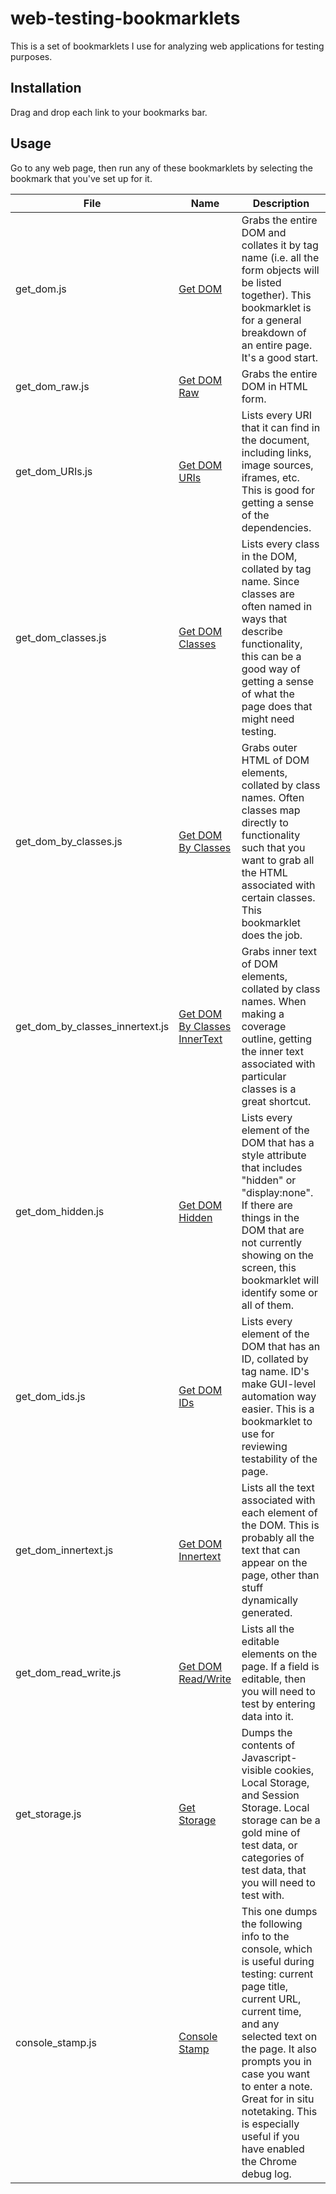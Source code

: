 # web-testing-bookmarklets

This is a set of bookmarklets I use for analyzing web applications for testing purposes.

## Installation

Drag and drop each link to your bookmarks bar.

## Usage

Go to any web page, then run any of these bookmarklets by selecting the bookmark that you've set up for it.

|File|Name|Description|
|--|--|--|
|get_dom.js|<a href="javascript%3A+%0A%28%0A%09%28%29%3D%3E%0A%09%7B%0A%09%09function+downloadName%28%29%0A%09%09%7B%0A++%09%09%09var+hostname+%3D+window.location.hostname.substring%280%2C+window.location.hostname.lastIndexOf%28%27.%27%29%29.replaceAll%28%22.%22%2C+%22_%22%29%3B%0A++%09%09%09var+pathname+%3D+window.location.pathname+%3F+window.location.pathname.replaceAll%28%27%2F%27%2C+%27_%27%29%3A+%22_%22%3B%0A%09++++%09%09var+filename+%3D+hostname+%2B+pathname+%2B+%22_DOM_Elements.json%22%3B%0A%09%09%09return+filename%3B%0A%09%09%7D%0A%09%09function+download%28text%2C+name%2C+type%29+%0A%09%09%7B++%0A%09%09%09var+a+%3D+document.createElement%28%22a%22%29%3B+%0A%09%09%09var+file+%3D+new+Blob%28%5Btext%5D%2C+%7Btype%3A+type%7D%29%3B++%0A%09%09%09a.href+%3D+URL.createObjectURL%28file%29%3B++%0A%09%09%09a.download+%3D+name%3B++%0A%09%09%09a.click%28%29%0A%09%09%7D%0A%09%09dom+%3D+document.getElementsByTagName%28%22%2A%22%29%3B%0A%09%09const+dict+%3D+%7B%7D%3B%0A%09%09for+%28i+in+dom%29%0A%09%09%7B%0A%09%09%09try%7Bdict%5Bdom%5Bi%5D.tagName%5D.push%28dom%5Bi%5D.outerHTML%29%7D%0A%09%09%09catch%28err%29%7Bdict%5Bdom%5Bi%5D.tagName%5D%3D%5Bdom%5Bi%5D.outerHTML%5D%7D%0A%09%09%7D%0A%09%09for+%28i+in+dict%29%0A%09%09%7B%0A%09%09%09dict%5Bi%5D+%3D+dict%5Bi%5D.sort%28%29%3B%0A%09%09%7D%0A%09%09the_title+%3D+document.title%3B%0A%09%09the_place+%3D+window.location.href%3B%0A%09%09the_text+%3D+window.getSelection%28%29.toString%28%29%3B%0A%09%09the_time+%3D+Date%28%29.valueOf%28%29%3B%0A%09%09console.log%28%22%2A%2A%2A+Test+Stamp+%2A%2A%2A%5Cn%28Downloaded+DOM%29%5Cn%22+%2B+%22TIME%3A+%22+%2B+the_time+%2B+%22%5Cn%22+%2B+%22TITLE%3A+%22+%2B+the_title+%2B+%22%5Cn%22+%2B+%22URL%3A+%22+%2B+the_place+%2B+%22%5Cn%22+%2B+%22SELECTED+TEXT%3A+%22+%2B+the_text+%2B+%22%5Cn%22+%29%3B%09%09%0A%0A%09%09download%28JSON.stringify%28dict%2C+Object.keys%28dict%29.sort%28%29%2C2%29%2CdownloadName%28%29%2C%22application%2Fjson%22%29%3B%0A%09%7D%0A%29%28%29%3B%0A">Get DOM</a>|Grabs the entire DOM and collates it by tag name (i.e. all the form objects will be listed together). This bookmarklet is for a general breakdown of an entire page. It's a good start.|
|get_dom_raw.js|<a href="javascript%3A+%0A%28%0A%09%28%29%3D%3E%0A%09%7B%0A%09%09function+downloadName%28%29%0A%09%09%7B%0A++%09%09%09var+hostname+%3D+window.location.hostname.substring%280%2C+window.location.hostname.lastIndexOf%28%27.%27%29%29.replaceAll%28%22.%22%2C+%22_%22%29%3B%0A++%09%09%09var+pathname+%3D+window.location.pathname+%3F+window.location.pathname.replaceAll%28%27%2F%27%2C+%27_%27%29%3A+%22_%22%3B%0A%09++++%09%09var+filename+%3D+hostname+%2B+pathname+%2B+%22_DOM_raw.json%22%3B%0A%09%09%09return+filename%3B%0A%09%09%7D%0A%09%09function+download%28text%2C+name%2C+type%29+%0A%09%09%7B++%0A%09%09%09var+a+%3D+document.createElement%28%22a%22%29%3B+%0A%09%09%09var+file+%3D+new+Blob%28%5Btext%5D%2C+%7Btype%3A+type%7D%29%3B++%0A%09%09%09a.href+%3D+URL.createObjectURL%28file%29%3B++%0A%09%09%09a.download+%3D+name%3B++%0A%09%09%09a.click%28%29%0A%09%09%7D%0A%09%09dict+%3D+document.documentElement.outerHTML%3B%0A%09%09the_title+%3D+document.title%3B%0A%09%09the_place+%3D+window.location.href%3B%0A%09%09the_text+%3D+window.getSelection%28%29.toString%28%29%3B%0A%09%09the_time+%3D+Date%28%29.valueOf%28%29%3B%0A%09%09console.log%28%22%2A%2A%2A+Test+Stamp+%2A%2A%2A%5Cn%28Downloaded+raw+DOM%29%5Cn%22+%2B+%22TIME%3A+%22+%2B+the_time+%2B+%22%5Cn%22+%2B+%22TITLE%3A+%22+%2B+the_title+%2B+%22%5Cn%22+%2B+%22URL%3A+%22+%2B+the_place+%2B+%22%5Cn%22+%2B+%22SELECTED+TEXT%3A+%22+%2B+the_text+%2B+%22%5Cn%22+%29%3B%09%09%0A%0A%09%09download%28dict%2CdownloadName%28%29%2C%22application%2Fjson%22%29%3B%0A%09%7D%0A%29%28%29%3B%0A">Get DOM Raw</a>|Grabs the entire DOM in HTML form.|
|get_dom_URIs.js|<a href="javascript%3A+%0A%28%0A%09%28%29%3D%3E%0A%09%7B%0A%09%09function+downloadName%28%29%0A%09%09%7B%0A++%09%09%09var+hostname+%3D+window.location.hostname.substring%280%2C+window.location.hostname.lastIndexOf%28%27.%27%29%29.replaceAll%28%22.%22%2C+%22_%22%29%3B%0A++%09%09%09var+pathname+%3D+window.location.pathname+%3F+window.location.pathname.replaceAll%28%27%2F%27%2C+%27_%27%29%3A+%22_%22%3B%0A%09++++%09%09var+filename+%3D+hostname+%2B+pathname+%2B+%22_DOM_URIs.json%22%3B%0A%09%09%09return+filename%3B%0A%09%09%7D%0A%09%09function+download%28text%2C+name%2C+type%29+%0A%09%09%7B++%0A%09%09%09var+a+%3D+document.createElement%28%22a%22%29%3B+%0A%09%09%09var+file+%3D+new+Blob%28%5Btext%5D%2C+%7Btype%3A+type%7D%29%3B++%0A%09%09%09a.href+%3D+URL.createObjectURL%28file%29%3B++%0A%09%09%09a.download+%3D+name%3B++%0A%09%09%09a.click%28%29%0A%09%09%7D%0A%09%09c+%3D+document.querySelectorAll%28%27%2A%27%29%3B+%0A%09%09a+%3D+%7B%7D%3B+%0A%09%09for+%28i+in+c%29+%0A%09%09%7B%0A%09%09%09try+%7Bc%5Bi%5D.attributes%5B%22href%22%5D%7D+catch+%7Bcontinue%7D%0A%09%09%09if+%28c%5Bi%5D.attributes%5B%22href%22%5D+%21%3D+null%29+%0A%09%09%09%7B%0A%09%09%09%09thelink+%3D+c%5Bi%5D.attributes%5B%22href%22%5D.baseURI%3B%0A%09%09%09%09if+%28c%5Bi%5D.attributes%5B%22href%22%5D.value.includes%28%22%2F%2F%22%29%29%0A%09%09%09%09%7B%0A%09%09%09%09%09thelink+%3D+c%5Bi%5D.attributes%5B%22href%22%5D.value%3B%0A%09%09%09%09%7D%0A%09%09%09%09else%0A%09%09%09%09%7B%0A%09%09%09%09%09if+%28c%5Bi%5D.attributes%5B%22href%22%5D.value.substring%280%2C1%29+%3D%3D+%22%2F%22%29%0A%09%09%09%09%09%7B%0A%09%09%09%09%09%09thelink+%2B%3D+c%5Bi%5D.attributes%5B%22href%22%5D.value.substring%281%29%3B%0A%09%09%09%09%09%7D%0A%09%09%09%09%09else%0A%09%09%09%09%09%7B%0A%09%09%09%09%09%09thelink+%2B%3D+c%5Bi%5D.attributes%5B%22href%22%5D.value%3B%0A%09%09%09%09%09%7D%0A%09%09%09%09%7D%0A%09%09%09%09if+%28c%5Bi%5D.tagName+in+a%29%0A%09%09%09%09%7B%0A%09%09%09%09%09a%5Bc%5Bi%5D.tagName%5D.push%28%5Bthelink%2Cc%5Bi%5D.innerText%5D%29%3B%0A%09%09%09%09%7D%0A%09%09%09%09else%0A%09%09%09%09%7B%0A%09%09%09%09%09a%5Bc%5Bi%5D.tagName%5D+%3D+%5B%5Bthelink%2Cc%5Bi%5D.innerText%5D%5D%3B%0A%09%09%09%09%7D%0A%09%09%09%7D%0A%09%09%09if+%28c%5Bi%5D.attributes%5B%22src%22%5D+%21%3D+null%29+%0A%09%09%09%7B%0A%09%09%09%09thelink+%3D+document.baseURI%3B%0A%09%09%09%09if+%28c%5Bi%5D.attributes%5B%22src%22%5D.value.includes%28%22%2F%2F%22%29%29%0A%09%09%09%09%7B%0A%09%09%09%09%09thelink+%3D+c%5Bi%5D.attributes%5B%22src%22%5D.value%3B%0A%09%09%09%09%7D%0A%09%09%09%09else%0A%09%09%09%09%7B%0A%09%09%09%09%09if+%28c%5Bi%5D.attributes%5B%22src%22%5D.value.substring%280%2C1%29+%3D%3D+%22%2F%22%29%0A%09%09%09%09%09%7B%0A%09%09%09%09%09%09thelink+%2B%3D+c%5Bi%5D.attributes%5B%22src%22%5D.value.substring%281%29%3B%0A%09%09%09%09%09%7D%0A%09%09%09%09%09else%0A%09%09%09%09%09%7B%0A%09%09%09%09%09%09thelink+%2B%3D+c%5Bi%5D.attributes%5B%22src%22%5D.value%3B%0A%09%09%09%09%09%7D%0A%09%09%09%09%7D%0A%09%09%09%09if+%28c%5Bi%5D.tagName+in+a%29%0A%09%09%09%09%7B%0A%09%09%09%09%09a%5Bc%5Bi%5D.tagName%5D.push%28%5Bthelink%5D%29%3B%0A%09%09%09%09%7D%0A%09%09%09%09else%0A%09%09%09%09%7B%0A%09%09%09%09%09a%5Bc%5Bi%5D.tagName%5D+%3D+%5B%5Bthelink%5D%5D%3B%0A%09%09%09%09%7D%0A%09%09%09%7D%0A%09%09%7D%0A%09%09for+%28i+in+a%29%0A%09%09%7B%0A%09%09%09a%5Bi%5D+%3D+a%5Bi%5D.sort%28%29%3B%0A%09%09%7D%0A%09%09the_title+%3D+document.title%3B%0A%09%09the_place+%3D+window.location.href%3B%0A%09%09the_text+%3D+window.getSelection%28%29.toString%28%29%3B%0A%09%09the_time+%3D+Date%28%29.valueOf%28%29%3B%0A%09%09console.log%28%22%2A%2A%2A+Test+Stamp+%2A%2A%2A%5Cn%28Downloaded+all+URIs%29%5Cn%22+%2B+%22TIME%3A+%22+%2B+the_time+%2B+%22%5Cn%22+%2B+%22TITLE%3A+%22+%2B+the_title+%2B+%22%5Cn%22+%2B+%22URL%3A+%22+%2B+the_place+%2B+%22%5Cn%22+%2B+%22SELECTED+TEXT%3A+%22+%2B+the_text+%2B+%22%5Cn%22+%29%3B%09%09%0A%0A%09%09download%28JSON.stringify%28a%2C+Object.keys%28a%29.sort%28%29%2C2%29%2CdownloadName%28%29%2C%22application%2Fjson%22%29%3B%0A%09%7D%0A%29%28%29%3B%0A%0A%0A">Get DOM URIs</a>|Lists every URI that it can find in the document, including links, image sources, iframes, etc. This is good for getting a sense of the dependencies.|
|get_dom_classes.js|<a href="javascript%3A+%0A%28%0A%09%28%29%3D%3E%0A%09%7B%0A%09%09function+downloadName%28%29%0A%09%09%7B%0A++%09%09%09var+hostname+%3D+window.location.hostname.substring%280%2C+window.location.hostname.lastIndexOf%28%27.%27%29%29.replaceAll%28%22.%22%2C+%22_%22%29%3B%0A++%09%09%09var+pathname+%3D+window.location.pathname+%3F+window.location.pathname.replaceAll%28%27%2F%27%2C+%27_%27%29%3A+%22_%22%3B%0A%09++++%09%09var+filename+%3D+hostname+%2B+pathname+%2B+%22_DOM_Classes.json%22%3B%0A%09%09%09return+filename%3B%0A%09%09%7D%0A%09%09function+download%28text%2C+name%2C+type%29+%0A%09%09%7B++%0A%09%09%09var+a+%3D+document.createElement%28%22a%22%29%3B+%0A%09%09%09var+file+%3D+new+Blob%28%5Btext%5D%2C+%7Btype%3A+type%7D%29%3B++%0A%09%09%09a.href+%3D+URL.createObjectURL%28file%29%3B++%0A%09%09%09a.download+%3D+name%3B++%0A%09%09%09a.click%28%29%0A%09%09%7D%0A%09%09dom+%3D+document.querySelectorAll%28%27%2A%5Bclass%5D%27%29%3B%0A%09%09const+dict+%3D+%7B%7D%3B%0A%09%09for+%28i+in+dom%29%0A%09%09%7B%0A%09%09%09if+%28%21%28dom%5Bi%5D.tagName+in+dict%29%29%0A%09%09%09%7B%0A%09%09%09%09dict%5Bdom%5Bi%5D.tagName%5D+%3D+%7B%7D%3B%0A%09%09%09%7D%0A%09%09%09dict%5Bdom%5Bi%5D.tagName%5D%5Bdom%5Bi%5D.className%5D+%3D+0%3B%0A%09%09%7D%0A%09%09const+out+%3D+%7B%7D%3B%0A%09%09for+%28i+of+Object.keys%28dict%29.sort%28%29%29%0A%09%09%7B%0A%09%09%09if+%28%21%28i+in+out%29%29%0A%09%09%09%7B%0A%09%09%09%09out%5Bi%5D+%3D+%5B%5D%3B%0A%09%09%09%7D%0A%09%09%09for+%28v+of+Object.keys%28dict%5Bi%5D%29.sort%28%29%29%0A%09%09%09%7B%0A%09%09%09%09out%5Bi%5D.push%28v%29%3B%0A%09%09%09%7D%0A%09%09%7D%0A%09%09for+%28i+in+out%29%0A%09%09%7B%0A%09%09%09out%5Bi%5D+%3D+out%5Bi%5D.sort%28%29%3B%0A%09%09%7D%0A%09%09the_title+%3D+document.title%3B%0A%09%09the_place+%3D+window.location.href%3B%0A%09%09the_text+%3D+window.getSelection%28%29.toString%28%29%3B%0A%09%09the_time+%3D+Date%28%29.valueOf%28%29%3B%0A%09%09console.log%28%22%2A%2A%2A+Test+Stamp+%2A%2A%2A%5Cn%28Downloaded+DOM+showing+classes%29%5Cn%22+%2B+%22TIME%3A+%22+%2B+the_time+%2B+%22%5Cn%22+%2B+%22TITLE%3A+%22+%2B+the_title+%2B+%22%5Cn%22+%2B+%22URL%3A+%22+%2B+the_place+%2B+%22%5Cn%22+%2B+%22SELECTED+TEXT%3A+%22+%2B+the_text+%2B+%22%5Cn%22+%29%3B%09%09%0A%0A%09%09download%28JSON.stringify%28out%2C+Object.keys%28out%29.sort%28%29%2C2%29%2CdownloadName%28%29%2C%22application%2Fjson%22%29%3B%0A%09%7D%0A%29%28%29%3B%0A">Get DOM Classes</a>|Lists every class in the DOM, collated by tag name. Since classes are often named in ways that describe functionality, this can be a good way of getting a sense of what the page does that might need testing.|
|get_dom_by_classes.js|<a href="javascript%3A+%0A%28%0A%09%28%29%3D%3E%0A%09%7B%0A%09%09function+downloadName%28%29%0A%09%09%7B%0A++%09%09%09var+hostname+%3D+window.location.hostname.substring%280%2C+window.location.hostname.lastIndexOf%28%27.%27%29%29.replaceAll%28%22.%22%2C+%22_%22%29%3B%0A++%09%09%09var+pathname+%3D+window.location.pathname+%3F+window.location.pathname.replaceAll%28%27%2F%27%2C+%27_%27%29%3A+%22_%22%3B%0A%09++++%09%09var+filename+%3D+hostname+%2B+pathname+%2B+%22_DOM_ByClasses.json%22%3B%0A%09%09%09return+filename%3B%0A%09%09%7D%0A%09%09function+download%28text%2C+name%2C+type%29+%0A%09%09%7B++%0A%09%09%09var+a+%3D+document.createElement%28%22a%22%29%3B+%0A%09%09%09var+file+%3D+new+Blob%28%5Btext%5D%2C+%7Btype%3A+type%7D%29%3B++%0A%09%09%09a.href+%3D+URL.createObjectURL%28file%29%3B++%0A%09%09%09a.download+%3D+name%3B++%0A%09%09%09a.click%28%29%0A%09%09%7D%0A%09%09dom+%3D+document.querySelectorAll%28%27%2A%5Bclass%5D%27%29%3B%0A%09%09const+dict+%3D+%7B%7D%3B%0A%09%09for+%28i+in+dom%29%0A%09%09%7B%0A%09%09%09if+%28%21%28dom%5Bi%5D.className+in+dict%29%29%0A%09%09%09%7B%0A%09%09%09%09dict%5Bdom%5Bi%5D.className%5D+%3D+%5B%5D%3B%0A%09%09%09%7D%0A%09%09%09dict%5Bdom%5Bi%5D.className%5D.push%28dom%5Bi%5D.outerHTML%29%3B%0A%09%09%7D%0A%09%09const+out+%3D+%7B%7D%3B%0A%09%09for+%28i+of+Object.keys%28dict%29.sort%28%29%29%0A%09%09%7B%0A%09%09%09if+%28%21%28i+in+out%29%29%0A%09%09%09%7B%0A%09%09%09%09out%5Bi%5D+%3D+%5B%5D%3B%0A%09%09%09%7D%0A%09%09%09for+%28v+of+dict%5Bi%5D.sort%28%29%29%0A%09%09%09%7B%0A%09%09%09%09out%5Bi%5D.push%28v%29%3B%0A%09%09%09%7D%0A%09%09%7D%0A%09%09for+%28i+in+out%29%0A%09%09%7B%0A%09%09%09out%5Bi%5D+%3D+out%5Bi%5D.sort%28%29%3B%0A%09%09%7D%0A%09%09the_title+%3D+document.title%3B%0A%09%09the_place+%3D+window.location.href%3B%0A%09%09the_text+%3D+window.getSelection%28%29.toString%28%29%3B%0A%09%09the_time+%3D+Date%28%29.valueOf%28%29%3B%0A%09%09console.log%28%22%2A%2A%2A+Test+Stamp+%2A%2A%2A%5Cn%28Downloaded+DOM+by+classes%29%5Cn%22+%2B+%22TIME%3A+%22+%2B+the_time+%2B+%22%5Cn%22+%2B+%22TITLE%3A+%22+%2B+the_title+%2B+%22%5Cn%22+%2B+%22URL%3A+%22+%2B+the_place+%2B+%22%5Cn%22+%2B+%22SELECTED+TEXT%3A+%22+%2B+the_text+%2B+%22%5Cn%22+%29%3B%09%09%0A%0A%09%09download%28JSON.stringify%28out%2C+Object.keys%28out%29.sort%28%29%2C2%29%2CdownloadName%28%29%2C%22application%2Fjson%22%29%3B%0A%09%7D%0A%29%28%29%3B%0A">Get DOM By Classes</a>|Grabs outer HTML of DOM elements, collated by class names. Often classes map directly to functionality such that you want to grab all the HTML associated with certain classes. This bookmarklet does the job.|
|get_dom_by_classes_innertext.js|<a href="javascript%3A+%0A%28%0A%09%28%29%3D%3E%0A%09%7B%0A%09%09function+downloadName%28%29%0A%09%09%7B%0A++%09%09%09var+hostname+%3D+window.location.hostname.substring%280%2C+window.location.hostname.lastIndexOf%28%27.%27%29%29.replaceAll%28%22.%22%2C+%22_%22%29%3B%0A++%09%09%09var+pathname+%3D+window.location.pathname+%3F+window.location.pathname.replaceAll%28%27%2F%27%2C+%27_%27%29%3A+%22_%22%3B%0A%09++++%09%09var+filename+%3D+hostname+%2B+pathname+%2B+%22_DOM_ByClasses_InnerText.json%22%3B%0A%09%09%09return+filename%3B%0A%09%09%7D%0A%09%09function+download%28text%2C+name%2C+type%29+%0A%09%09%7B++%0A%09%09%09var+a+%3D+document.createElement%28%22a%22%29%3B+%0A%09%09%09var+file+%3D+new+Blob%28%5Btext%5D%2C+%7Btype%3A+type%7D%29%3B++%0A%09%09%09a.href+%3D+URL.createObjectURL%28file%29%3B++%0A%09%09%09a.download+%3D+name%3B++%0A%09%09%09a.click%28%29%0A%09%09%7D%0A%09%09dom+%3D+document.querySelectorAll%28%27%2A%5Bclass%5D%27%29%3B%0A%09%09const+dict+%3D+%7B%7D%3B%0A%09%09for+%28i+in+dom%29%0A%09%09%7B%0A%09%09%09if+%28%21%28dom%5Bi%5D.className+in+dict%29%29%0A%09%09%09%7B%0A%09%09%09%09dict%5Bdom%5Bi%5D.className%5D+%3D+%5B%5D%3B%0A%09%09%09%7D%0A%09%09%09dict%5Bdom%5Bi%5D.className%5D.push%28dom%5Bi%5D.innerText%29%3B%0A%09%09%7D%0A%09%09const+out+%3D+%7B%7D%3B%0A%09%09for+%28i+of+Object.keys%28dict%29.sort%28%29%29%0A%09%09%7B%0A%09%09%09if+%28%21%28i+in+out%29%29%0A%09%09%09%7B%0A%09%09%09%09out%5Bi%5D+%3D+%5B%5D%3B%0A%09%09%09%7D%0A%09%09%09for+%28v+of+dict%5Bi%5D.sort%28%29%29%0A%09%09%09%7B%0A%09%09%09%09out%5Bi%5D.push%28v%29%3B%0A%09%09%09%7D%0A%09%09%7D%0A%09%09for+%28i+in+out%29%0A%09%09%7B%0A%09%09%09out%5Bi%5D+%3D+out%5Bi%5D.sort%28%29%3B%0A%09%09%7D%0A%09%09the_title+%3D+document.title%3B%0A%09%09the_place+%3D+window.location.href%3B%0A%09%09the_text+%3D+window.getSelection%28%29.toString%28%29%3B%0A%09%09the_time+%3D+Date%28%29.valueOf%28%29%3B%0A%09%09console.log%28%22%2A%2A%2A+Test+Stamp+%2A%2A%2A%5Cn%28Downloaded+DOM+by+classes+with+inner+text%29%5Cn%22+%2B+%22TIME%3A+%22+%2B+the_time+%2B+%22%5Cn%22+%2B+%22TITLE%3A+%22+%2B+the_title+%2B+%22%5Cn%22+%2B+%22URL%3A+%22+%2B+the_place+%2B+%22%5Cn%22+%2B+%22SELECTED+TEXT%3A+%22+%2B+the_text+%2B+%22%5Cn%22+%29%3B%09%09%0A%0A%09%09download%28JSON.stringify%28out%2C+Object.keys%28out%29.sort%28%29%2C2%29%2CdownloadName%28%29%2C%22application%2Fjson%22%29%3B%0A%09%7D%0A%29%28%29%3B%0A">Get DOM By Classes InnerText</a>|Grabs inner text of DOM elements, collated by class names. When making a coverage outline, getting the inner text associated with particular classes is a great shortcut.|
|get_dom_hidden.js|<a href="javascript%3A+%0A%28%0A%09%28%29%3D%3E%0A%09%7B%0A%09%09function+downloadName%28%29%0A%09%09%7B%0A++%09%09%09var+hostname+%3D+window.location.hostname.substring%280%2C+window.location.hostname.lastIndexOf%28%27.%27%29%29.replaceAll%28%22.%22%2C+%22_%22%29%3B%0A++%09%09%09var+pathname+%3D+window.location.pathname+%3F+window.location.pathname.replaceAll%28%27%2F%27%2C+%27_%27%29%3A+%22_%22%3B%0A%09++++%09%09var+filename+%3D+hostname+%2B+pathname+%2B+%22_DOM_hiddens.json%22%3B%0A%09%09%09return+filename%3B%0A%09%09%7D%0A%09%09function+download%28text%2C+name%2C+type%29+%0A%09%09%7B++%0A%09%09%09var+a+%3D+document.createElement%28%22a%22%29%3B+%0A%09%09%09var+file+%3D+new+Blob%28%5Btext%5D%2C+%7Btype%3A+type%7D%29%3B++%0A%09%09%09a.href+%3D+URL.createObjectURL%28file%29%3B++%0A%09%09%09a.download+%3D+name%3B++%0A%09%09%09a.click%28%29%0A%09%09%7D%0A%09%09dom+%3D+document.querySelectorAll%28%27%2A%5Bstyle%2A%3D%22hidden%22%5D%2C+%2A%5Bstyle%2A%3D%22display%3Anone%22%5D%27%29%3B+%0A%09%09const+dict+%3D+%7B%7D%3B%0A%09%09for+%28i+in+dom%29%0A%09%09%7B%0A%09%09%09tag+%3D+dom%5Bi%5D.tagName%3B%0A%09%09%09if+%28tag+%21%3D+undefined+%26%26+tag+%21%3D+%22undefined%22%29%0A%09%09%09%7B%0A%09%09%09%09try%7Bdict%5Bdom%5Bi%5D.tagName%5D.push%28dom%5Bi%5D.outerHTML%29%7D%0A%09%09%09%09catch%28err%29%7Bdict%5Bdom%5Bi%5D.tagName%5D%3D%5Bdom%5Bi%5D.outerHTML%5D%7D%0A%09%09%09%7D%0A%09%09%7D%0A%09%09for+%28i+in+dict%29%0A%09%09%7B%0A%09%09%09dict%5Bi%5D+%3D+dict%5Bi%5D.sort%28%29%3B%0A%09%09%7D%0A%09%09the_title+%3D+document.title%3B%0A%09%09the_place+%3D+window.location.href%3B%0A%09%09the_text+%3D+window.getSelection%28%29.toString%28%29%3B%0A%09%09the_time+%3D+Date%28%29.valueOf%28%29%3B%0A%09%09console.log%28%22%2A%2A%2A+Test+Stamp+%2A%2A%2A%5Cn%28Downloaded+DOM+showing+hidden+things%29%5Cn%22+%2B+%22TIME%3A+%22+%2B+the_time+%2B+%22%5Cn%22+%2B+%22TITLE%3A+%22+%2B+the_title+%2B+%22%5Cn%22+%2B+%22URL%3A+%22+%2B+the_place+%2B+%22%5Cn%22+%2B+%22SELECTED+TEXT%3A+%22+%2B+the_text+%2B+%22%5Cn%22+%29%3B%09%09%0A%0A%09%09download%28JSON.stringify%28dict%2C+Object.keys%28dict%29.sort%28%29%2C2%29%2CdownloadName%28%29%2C%22application%2Fjson%22%29%3B%0A%09%7D%0A%29%28%29%3B%0A%0A%0A">Get DOM Hidden</a>|Lists every element of the DOM that has a style attribute that includes "hidden" or "display:none". If there are things in the DOM that are not currently showing on the screen, this bookmarklet will identify some or all of them.|
|get_dom_ids.js|<a href="javascript%3A+%0A%28%0A%09%28%29%3D%3E%0A%09%7B%0A%09%09function+downloadName%28%29%0A%09%09%7B%0A++%09%09%09var+hostname+%3D+window.location.hostname.substring%280%2C+window.location.hostname.lastIndexOf%28%27.%27%29%29.replaceAll%28%22.%22%2C+%22_%22%29%3B%0A++%09%09%09var+pathname+%3D+window.location.pathname+%3F+window.location.pathname.replaceAll%28%27%2F%27%2C+%27_%27%29%3A+%22_%22%3B%0A%09++++%09%09var+filename+%3D+hostname+%2B+pathname+%2B+%22_DOM_IDs.json%22%3B%0A%09%09%09return+filename%3B%0A%09%09%7D%0A%09%09function+download%28text%2C+name%2C+type%29+%0A%09%09%7B++%0A%09%09%09var+a+%3D+document.createElement%28%22a%22%29%3B+%0A%09%09%09var+file+%3D+new+Blob%28%5Btext%5D%2C+%7Btype%3A+type%7D%29%3B++%0A%09%09%09a.href+%3D+URL.createObjectURL%28file%29%3B++%0A%09%09%09a.download+%3D+name%3B++%0A%09%09%09a.click%28%29%0A%09%09%7D%0A%09%09dom+%3D+document.querySelectorAll%28%27%2A%5Bid%5D%27%29%3B%0A%09%09const+dict+%3D+%7B%7D%3B%0A%09%09for+%28i+in+dom%29%0A%09%09%7B%0A%09%09%09if+%28%21%28dom%5Bi%5D.tagName+in+dict%29%29%0A%09%09%09%7B%0A%09%09%09%09dict%5Bdom%5Bi%5D.tagName%5D+%3D+%7B%7D%3B%0A%09%09%09%7D%0A%09%09%09try%0A%09%09%09%7B%0A%09%09%09%09dict%5Bdom%5Bi%5D.tagName%5D%5Bdom%5Bi%5D.attributes%5B%27id%27%5D.value%5D+%3D+0%3B%0A%09%09%09%7D%0A%09%09%09catch+%7B%7D%0A%09%09%7D%0A%09%09const+out+%3D+%7B%7D%3B%0A%09%09for+%28i+of+Object.keys%28dict%29.sort%28%29%29%0A%09%09%7B%0A%09%09%09if+%28%21%28i+in+out%29%29%0A%09%09%09%7B%0A%09%09%09%09out%5Bi%5D+%3D+%5B%5D%3B%0A%09%09%09%7D%0A%09%09%09for+%28v+of+Object.keys%28dict%5Bi%5D%29.sort%28%29%29%0A%09%09%09%7B%0A%09%09%09%09out%5Bi%5D.push%28v%29%3B%0A%09%09%09%7D%0A%09%09%7D%0A%09%09the_title+%3D+document.title%3B%0A%09%09the_place+%3D+window.location.href%3B%0A%09%09the_text+%3D+window.getSelection%28%29.toString%28%29%3B%0A%09%09the_time+%3D+Date%28%29.valueOf%28%29%3B%0A%09%09console.log%28%22%2A%2A%2A+Test+Stamp+%2A%2A%2A%5Cn%28Downloaded+DOM+showing+IDs%29%5Cn%22+%2B+%22TIME%3A+%22+%2B+the_time+%2B+%22%5Cn%22+%2B+%22TITLE%3A+%22+%2B+the_title+%2B+%22%5Cn%22+%2B+%22URL%3A+%22+%2B+the_place+%2B+%22%5Cn%22+%2B+%22SELECTED+TEXT%3A+%22+%2B+the_text+%2B+%22%5Cn%22+%29%3B%09%09%0A%0A%09%09download%28JSON.stringify%28out%2C+Object.keys%28out%29.sort%28%29%2C2%29%2CdownloadName%28%29%2C%22application%2Fjson%22%29%3B%0A%09%7D%0A%29%28%29%3B%0A">Get DOM IDs</a>|Lists every element of the DOM that has an ID, collated by tag name. ID's make GUI-level automation way easier. This is a bookmarklet to use for reviewing testability of the page.|
|get_dom_innertext.js|<a href="javascript%3A+%0A%28%0A%09%28%29%3D%3E%0A%09%7B%0A%09%09function+downloadName%28%29%0A%09%09%7B%0A++%09%09%09var+hostname+%3D+window.location.hostname.substring%280%2C+window.location.hostname.lastIndexOf%28%27.%27%29%29.replaceAll%28%22.%22%2C+%22_%22%29%3B%0A++%09%09%09var+pathname+%3D+window.location.pathname+%3F+window.location.pathname.replaceAll%28%27%2F%27%2C+%27_%27%29%3A+%22_%22%3B%0A%09++++%09%09var+filename+%3D+hostname+%2B+pathname+%2B+%22_DOM_InnerText.json%22%3B%0A%09%09%09return+filename%3B%0A%09%09%7D%0A%09%09function+download%28text%2C+name%2C+type%29+%0A%09%09%7B++%0A%09%09%09var+a+%3D+document.createElement%28%22a%22%29%3B+%0A%09%09%09var+file+%3D+new+Blob%28%5Btext%5D%2C+%7Btype%3A+type%7D%29%3B++%0A%09%09%09a.href+%3D+URL.createObjectURL%28file%29%3B++%0A%09%09%09a.download+%3D+name%3B++%0A%09%09%09a.click%28%29%0A%09%09%7D%0A%09%09dom+%3D+document.getElementsByTagName%28%22%2A%22%29%3B%0A%09%09const+dict+%3D+%7B%7D%3B%0A%09%09for+%28let+i+in+dom%29%0A%09%09%7B%0A%09%09%09try%7Bdict%5Bdom%5Bi%5D.tagName%5D.push%28dom%5Bi%5D.innerText%29%7D%0A%09%09%09catch%28err%29%7Bdict%5Bdom%5Bi%5D.tagName%5D%3D%5Bdom%5Bi%5D.innerText%5D%7D%0A%09%09%7D%0A%09%09for+%28i+in+dict%29%0A%09%09%7B%0A%09%09%09dict%5Bi%5D+%3D+dict%5Bi%5D.sort%28%29%3B%0A%09%09%7D%0A%09%09the_title+%3D+document.title%3B%0A%09%09the_place+%3D+window.location.href%3B%0A%09%09the_text+%3D+window.getSelection%28%29.toString%28%29%3B%0A%09%09the_time+%3D+Date%28%29.valueOf%28%29%3B%0A%09%09console.log%28%22%2A%2A%2A+Test+Stamp+%2A%2A%2A%5Cn%28Downloaded+DOM+showing+inner+text%29%5Cn%22+%2B+%22TIME%3A+%22+%2B+the_time+%2B+%22%5Cn%22+%2B+%22TITLE%3A+%22+%2B+the_title+%2B+%22%5Cn%22+%2B+%22URL%3A+%22+%2B+the_place+%2B+%22%5Cn%22+%2B+%22SELECTED+TEXT%3A+%22+%2B+the_text+%2B+%22%5Cn%22+%29%3B%09%09%0A%0A%09%09download%28JSON.stringify%28dict%2C+Object.keys%28dict%29.sort%28%29%2C2%29%2CdownloadName%28%29%2C%22application%2Fjson%22%29%3B%0A%09%7D%0A%29%28%29%3B%0A">Get DOM Innertext</a>|Lists all the text associated with each element of the DOM. This is probably all the text that can appear on the page, other than stuff dynamically generated.|
|get_dom_read_write.js|<a href="javascript%3A+%0A%28%0A%09%28%29%3D%3E%0A%09%7B%0A%09%09function+downloadName%28%29%0A%09%09%7B%0A++%09%09%09var+hostname+%3D+window.location.hostname.substring%280%2C+window.location.hostname.lastIndexOf%28%27.%27%29%29.replaceAll%28%22.%22%2C+%22_%22%29%3B%0A++%09%09%09var+pathname+%3D+window.location.pathname+%3F+window.location.pathname.replaceAll%28%27%2F%27%2C+%27_%27%29%3A+%22_%22%3B%0A%09++++%09%09var+filename+%3D+hostname+%2B+pathname+%2B+%22_DOM_read_writes.json%22%3B%0A%09%09%09return+filename%3B%0A%09%09%7D%0A%09%09function+download%28text%2C+name%2C+type%29+%0A%09%09%7B++%0A%09%09%09var+a+%3D+document.createElement%28%22a%22%29%3B+%0A%09%09%09var+file+%3D+new+Blob%28%5Btext%5D%2C+%7Btype%3A+type%7D%29%3B++%0A%09%09%09a.href+%3D+URL.createObjectURL%28file%29%3B++%0A%09%09%09a.download+%3D+name%3B++%0A%09%09%09a.click%28%29%0A%09%09%7D%0A%09%09dom+%3D+document.querySelectorAll%28%27%2A%3Aread-write%27%29%3B+%0A%09%09const+dict+%3D+%7B%7D%3B%0A%09%09for+%28let+i+in+dom%29%0A%09%09%7B%0A%09%09%09tag+%3D+dom%5Bi%5D.tagName%3B%0A%09%09%09if+%28tag+%21%3D+undefined+%26%26+tag+%21%3D+%22undefined%22%29%0A%09%09%09%7B%0A%09%09%09%09try%7Bdict%5Btag%5D.push%28dom%5Bi%5D.outerHTML%29%7D%0A%09%09%09%09catch%28err%29%7Bdict%5Btag%5D%3D%5Bdom%5Bi%5D.outerHTML%5D%7D%0A%09%09%09%7D%0A%09%09%7D%0A%09%09for+%28i+in+dict%29%0A%09%09%7B%0A%09%09%09dict%5Bi%5D+%3D+dict%5Bi%5D.sort%28%29%3B%0A%09%09%7D%0A%09%09the_title+%3D+document.title%3B%0A%09%09the_place+%3D+window.location.href%3B%0A%09%09the_text+%3D+window.getSelection%28%29.toString%28%29%3B%0A%09%09the_time+%3D+Date%28%29.valueOf%28%29%3B%0A%09%09console.log%28%22%2A%2A%2A+Test+Stamp+%2A%2A%2A%5Cn%28Downloaded+DOM+showing+read%2Fwritable+things%29%5Cn%22+%2B+%22TIME%3A+%22+%2B+the_time+%2B+%22%5Cn%22+%2B+%22TITLE%3A+%22+%2B+the_title+%2B+%22%5Cn%22+%2B+%22URL%3A+%22+%2B+the_place+%2B+%22%5Cn%22+%2B+%22SELECTED+TEXT%3A+%22+%2B+the_text+%2B+%22%5Cn%22+%29%3B%09%09%0A%0A%09%09download%28JSON.stringify%28dict%2C+Object.keys%28dict%29.sort%28%29%2C2%29%2CdownloadName%28%29%2C%22application%2Fjson%22%29%3B%0A%09%7D%0A%29%28%29%3B%0A%0A%0A">Get DOM Read/Write</a>|Lists all the editable elements on the page. If a field is editable, then you will need to test by entering data into it.|
|get_storage.js|<a href="javascript%3A+%0A%28%0A%09%28%29%3D%3E%0A%09%7B%0A%09%09function+downloadName%28%29%0A%09%09%7B%0A++%09%09%09var+hostname+%3D+window.location.hostname.substring%280%2C+window.location.hostname.lastIndexOf%28%27.%27%29%29.replaceAll%28%22.%22%2C+%22_%22%29%3B%0A++%09%09%09var+pathname+%3D+window.location.pathname+%3F+window.location.pathname.replaceAll%28%27%2F%27%2C+%27_%27%29%3A+%22_%22%3B%0A%09++++%09%09var+filename+%3D+hostname+%2B+pathname+%2B+%22_Storage.json%22%3B%0A%09%09%09return+filename%3B%0A%09%09%7D%0A%09%09function+download%28text%2C+name%2C+type%29+%0A%09%09%7B++%0A%09%09%09var+a+%3D+document.createElement%28%22a%22%29%3B+%0A%09%09%09var+file+%3D+new+Blob%28%5Btext%5D%2C+%7Btype%3A+type%7D%29%3B++%0A%09%09%09a.href+%3D+URL.createObjectURL%28file%29%3B++%0A%09%09%09a.download+%3D+name%3B++%0A%09%09%09a.click%28%29%0A%09%09%7D%0A%09%09function+send%28l%2Cs%2Cc%29%0A%09%09%7B%0A%09%09%09download%28JSON.stringify%28%7B%22javascriptCookies%22%3Ac%2C%22localStorage%22%3Al%2C%22sessionStorage%22%3As%7D%2Cnull%2C2%29%2CdownloadName%28%29%2C%22application%2Fjson%22%29%3B%0A%09%09%7D%0A%09%09const+result_l+%3D+%7B%7D%3B%0A%09%09const+result_s+%3D+%7B%7D%3B%0A%09%09const+result_c+%3D+%7B%7D%3B%0A%09%09for+%28var+i+%3D+0%3B+i+%3C+localStorage.length%3B+i%2B%2B%29%0A%09%09%7B%0A++++++++++++try+%7B%0A++++%09%09%09result_l%5BlocalStorage.key%28i%29%5D+%3D+JSON.parse%28localStorage.getItem%28localStorage.key%28i%29%29%29%3B%0A++++++++++++%7D%0A++++++++++++catch+%7B%0A++++%09%09%09result_l%5BlocalStorage.key%28i%29%5D+%3D+localStorage.getItem%28localStorage.key%28i%29%29%3B%0A++++++++++++%7D%0A++++++++%7D%09%09%0A%09%09for+%28var+i+%3D+0%3B+i+%3C+sessionStorage.length%3B+i%2B%2B%29%0A%09%09%7B%0A++++++++++++try+%7B%0A++++%09%09%09result_l%5BsessionStorage.key%28i%29%5D+%3D+JSON.parse%28JSON.parse%28sessionStorage.getItem%28sessionStorage.key%28i%29%29%29%29%3B%0A++++++++++++%7D%0A++++++++++++catch+%7B%0A++++%09%09%09result_l%5BsessionStorage.key%28i%29%5D+%3D+sessionStorage.getItem%28sessionStorage.key%28i%29%29%3B%0A++++++++++++%7D%0A%09%09%7D%0A%09%09the_title+%3D+document.title%3B%0A%09%09the_place+%3D+window.location.href%3B%0A%09%09the_text+%3D+window.getSelection%28%29.toString%28%29%3B%0A%09%09the_time+%3D+Date%28%29.valueOf%28%29%3B%0A%09%09console.log%28%22%2A%2A%2A+Test+Stamp+%2A%2A%2A%5Cn%28Downloaded+stored+variables%29%5Cn%22+%2B+%22TIME%3A+%22+%2B+the_time+%2B+%22%5Cn%22+%2B+%22TITLE%3A+%22+%2B+the_title+%2B+%22%5Cn%22+%2B+%22URL%3A+%22+%2B+the_place+%2B+%22%5Cn%22+%2B+%22SELECTED+TEXT%3A+%22+%2B+the_text+%2B+%22%5Cn%22+%29%3B%09%09%0A%0A%09%09console.log%28result_l%29%3B%0A%09%09window.cookieStore.getAll%28%29.then%28%0A%09%09%09function+%28value%29%0A%09%09%09%7B%0A%09%09%09%09for+%28v+in+value%29%0A%09%09%09%09%7B%0A%09%09%09%09%09result_c%5Bvalue%5Bv%5D.name%5D%3Dvalue%5Bv%5D.value%3B%0A%09%09%09%09%7D%0A%09%09%09%09send%28result_l%2Cresult_s%2Cresult_c%29%3B%0A%09%09%09%7D%0A%09%09%29%3B%0A%09%7D%0A%29%28%29%3B%0A">Get Storage</a>|Dumps the contents of Javascript-visible cookies, Local Storage, and Session Storage. Local storage can be a gold mine of test data, or categories of test data, that you will need to test with.|
|console_stamp.js|<a href="javascript%3A+%0A%28%0A%09%28%29%3D%3E%0A%09%7B%0A%09%09the_title+%3D+document.title%3B%0A%09%09the_place+%3D+window.location.href%3B%0A%09%09the_text+%3D+window.getSelection%28%29.toString%28%29%3B%0A%09%09the_time+%3D+Date%28%29.valueOf%28%29%3B%0A%09%09the_message+%3D+prompt%28%22What+news%3F%22%29%3B%0A%09%09json_version+%3D+%7B%22time%22%3A+the_time%2C+%22test+notes%22%3A%7B%22message%22%3A+the_message%2C+%22title%22%3A+the_title%2C+%22place%22%3A+the_place%2C+%22text%22%3A+the_text%7D%7D%3B%0A%09%09data+%3D+window.localStorage.getItem%28%22SatisficeCoverageReporter_events%22%29%3B%0A%09%09if+%28data+%21%3D%3D+null%29%0A%09%09%7B%0A%09%09%09data_object+%3D+JSON.parse%28data%29%3B%0A%09%09%09data_object.unshift%28json_version%29%3B%09%0A%09%09%09window.localStorage.setItem%28%22SatisficeCoverageReporter_events%22%2CJSON.stringify%28data_object%29%29%3B%09%0A%09%09%7D%0A%09%09console.log%28JSON.stringify%28json_version%29+%2B+%22%5Cn%22+%0A%09%09+++++++++++++++++++++++++%2B+%22%2A%2A%2A+Test+Stamp+%2A%2A%2A%22+%0A%09%09+++++++++++++++++++++++++%2B+%22%5Cn+++++++++TIME%3A+%22+%2B+the_time+%0A%09%09+++++++++++++++++++++++++%2B+%22%5Cn++++++MESSAGE%3A+%22+%2B+the_message+%0A%09%09%09%09%09%09%09%09+%2B+%22%5Cn++++++++TITLE%3A+%22+%2B+the_title%0A%09%09%09%09%09%09%09+++++%2B+%22%5Cn++++++++++URL%3A+%22+%2B+the_place%0A%09%09%09%09%09%09%09%09+%2B+%22%5CnSELECTED+TEXT%3A+%22+%2B+the_text%0A%09%09%09+++++++++++++++++++++%2B+%22%5Cn%22+%29%3B%09%0A%09%7D%0A%29%28%29%3B%0A">Console Stamp</a>|This one dumps the following info to the console, which is useful during testing: current page title, current URL, current time, and any selected text on the page. It also prompts you in case you want to enter a note. Great for in situ notetaking. This is especially useful if you have enabled the Chrome debug log.|
